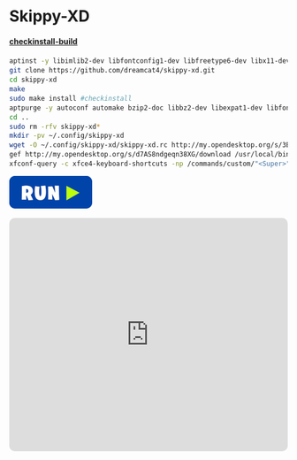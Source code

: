 # Skippy-XD
#### <a href="http://my.opendesktop.org/s/pP2mHk5iDLj4GYt/download" target="_blank"><strong>checkinstall-build</strong></a>

```bash
aptinst -y libimlib2-dev libfontconfig1-dev libfreetype6-dev libx11-dev libxext-dev libxft-dev libxrender-dev zlib1g-dev libxinerama-dev libxcomposite-dev libxdamage-dev libxfixes-dev libxmu-dev
git clone https://github.com/dreamcat4/skippy-xd.git
cd skippy-xd
make
sudo make install #checkinstall
aptpurge -y autoconf automake bzip2-doc libbz2-dev libexpat1-dev libfontconfig1-dev libfreetype-dev libfreetype6-dev libgif-dev libice-dev libid3tag0-dev libimlib2-dev libjbig-dev libjpeg-dev libjpeg-turbo8-dev libjpeg8-dev libltdl-dev liblzma-dev libpng-dev libpng-tools libpthread-stubs0-dev libsigsegv2 libsm-dev libtiff-dev libtiffxx5 libwebp-dev libx11-dev libxau-dev libxcb1-dev libxcomposite-dev libxdamage-dev libxdmcp-dev libxext-dev libxfixes-dev libxft-dev libxinerama-dev libxmu-dev libxmu-headers libxrender-dev libxt-dev m4 uuid-dev x11proto-core-dev x11proto-dev x11proto-xext-dev x11proto-xinerama-dev xorg-sgml-doctools xtrans-dev
cd ..
sudo rm -rfv skippy-xd*
mkdir -pv ~/.config/skippy-xd
wget -O ~/.config/skippy-xd/skippy-xd.rc http://my.opendesktop.org/s/3B4wix3bTdLCzJL/download #update-link
gef http://my.opendesktop.org/s/d7AS8ndgeqn38XG/download /usr/local/bin/skippy-xd-fix #update-link
xfconf-query -c xfce4-keyboard-shortcuts -np /commands/custom/"<Super>"s -s "skippy-xd-fix" -n -t string
```
[![bashrun](../images/bashrun.png)](br:skippy-xd)

<iframe
    width="100%"
    height="422"
    src="https://www.youtube.com/embed/CSufPc3jo4E?autoplay=1&loop=1&playlist=CSufPc3jo4E&controls=0"
    frameborder="0"
    allow="accelerometer; autoplay; encrypted-media; gyroscope; picture-in-picture"
    allowfullscreen
    style="border-radius: 10px;"
></iframe>